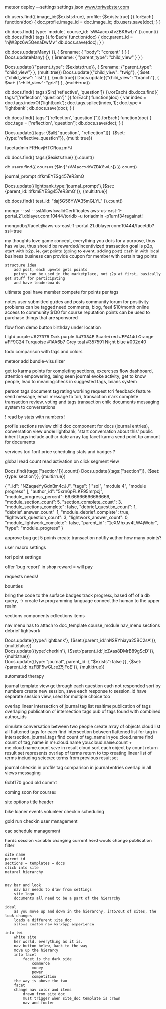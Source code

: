 meteor deploy --settings settings.json www.toriwebster.com


<!--image-->
db.users.find({ image_id:{$exists:true}, profile: {$exists:true} }).forEach(
    function(doc) {
        doc.profile.image_id = doc.image_id;
        db.users.save(doc);
    }
)


<!--db.docs.find({ type: 'module', course_id: 'sW4accx4fvZBK6wLn' }).count()-->
db.docs.find({ type: 'module', course_id: 'sW4accx4fvZBK6wLn' }).count()
db.docs.find({ tags }).forEach(
    function(doc) {
        doc.parent_id = 'njW3pz6w5QenaDwMw'
        db.docs.save(doc);
    }
)

db.docs.updateMany( {}, { $rename: { "body": "content" } } )
Docs.updateMany( {}, { $rename: { "parent_type": "child_view" } } )

Docs.update({"parent_type": {$exists:true}}, { $rename: {"parent_type": "child_view"} }, {multi:true})
Docs.update({"child_view": "twig"}, { $set: {"child_view": "list"} }, {multi:true})
Docs.update({"child_view": "branch"}, { $set: {"child_view": "grid"} }, {multi:true})

db.docs.find({ tags:{$in:['reflective', 'question']} }).forEach(
db.docs.find({ tags:"['reflection', 'question']" }).forEach(
    function(doc) {
        var index = doc.tags.indexOf('lightbank');
        doc.tags.splice(index, 1);
        doc.type = 'lightbank';
        db.docs.save(doc);
    }
)


db.docs.find({ tags:"['reflection', 'question']"}).forEach(
    function(doc) {
        doc.tags = ['reflection', 'question'];
        db.docs.save(doc);
    }
)

Docs.update({tags: {$all:["question", "reflection"]}}, {$set: {type:"reflective_question"}}, {multi: true})


facetadmin
FRHuvjHTCNouzmFJ

db.docs.find({ tags:{$exists:true} }).count()


db.users.find({ courses:{$in:["sW4accx4fvZBK6wLn]} }).count()

journal_prompt 4fkmEYESg457eR3mQ


Docs.update({lightbank_type:'journal_prompt'},{$set:{parent_id:'4fkmEYESg457eR3mQ'}}, {multi:true})

db.docs.find({ test_id: "daj5G56YWA35mGLYL" }).count()


mongo --ssl --sslAllowInvalidCertificates aws-us-east-1-portal.21.dblayer.com:10444/toridb -u toriadmin -pTurnf34ragainst!


mongodb://facet:<password>@aws-us-east-1-portal.21.dblayer.com:10444/facetdb?ssl=true


    
my thoughts
    love game concept, everything you do is for a purpose, thus has value, thus should be rewarded/incentivized
    transaction goal is p2p, start with b2p, ie, get points (going to event, adding post) cash in with local business
    business can provide coupon for member with certain tag points
    
    structure idea
        add post, each upvote gets points
        points can be used in the marketplace, not p2p at first, basically get stuff for participating
        and have leaderboards
        
        
ultimate goal
    have member compete for points per tags
    
    
notes
    user submitted guides and posts
    community forum for positivity
    problems can be tagged
    need comments, blog, feed
    $10/month online access to community
    $100 for course
    reputation points can be used to purchase things that are sponsored
    
    


flow from demo button
birthday under location


Light purple
#927379
Dark purple
#47334E
Scarlet red
#FF414d
Orange
#FF9C24
Turquoise 
#1AA6b7
Grey teal
#357591
Night blue
#002d40


todo
    comparison with tags and colors
    
meteor add bundle-visualizer



get to karma
points for completing sections, excercises
flow
dashboard, attention empowering, being seen
journal evoke activity, get to know people, lead to meaning 
check in
    suggested tags, brians system
    

person tags
document tag rating
working request tori feedback feature
    send message, email message to tori,
    transaction mark complete
transaction review, voting and tags
    transaction child documents
messaging system to conversations

! read by stats with numbers !

profile sections review
child doc component for docs (journal entries), conversation view under lightbank, 
    'start conversation about this'
    public
    inherit tags
    include author
date array tag facet
karma
    send point
    tip amount for documents
    
    
services
    tori 1on1
    price
    scheduling
stats and badges
    ?
    
global read count
    read activation on click
    segment view 
    
    
    
Docs.find({tags:["section"]}).count()
Docs.update({tags:["section"]}, {$set:{type:'section'}}, {multi:true})



{
  "_id": "NZaqaeYyGdnBm4cJJ",
  "tags": [
    "sol",
    "module 4",
    "module progress"
  ],
  "author_id": "5xrn6pFLKF95mrpcj",
  "module_progress_percent": 66.66666666666666,
  "module_section_count": 5,
  "section_complete_count": 3,
  "module_sections_complete": false,
  "debrief_question_count": 1,
  "debrief_answer_count": 1,
  "module_debrief_complete": true,
  "lightwork_question_count": 3,
  "lightwork_answer_count": 0,
  "module_lightwork_complete": false,
  "parent_id": "2eXMhxuv4LW4jWobr",
  "type": "module_progress"
}


approve bug
get 5 points
create transaction
notifiy author
how many points?

user macro settings

tori point settings

offer 'bug report' in shop
reward = will pay

requests
needs!

bounties


bring the code to the surface
badges track progress, based off of a db query, -> create tw programming language
connect the human to the upper realm

sections
components
collections
items

nav menu
    has to attach to doc_template
    course_module
        nav_menu
            sections
            debrief
            lightwork
            
Docs.update({type:'lightbank'}, {$set:{parent_id:'nNSRYhiaya25BC2sA'}}, {multi:false})            
Docs.update({type:'checkin'}, {$set:{parent_id:'jcZAas8DMrB89gScD'}}, {multi:true})            
Docs.update({type: "journal", parent_id: { "$exists": false }}, {$set:{parent_id:'nzFBF5wGLceZ5jFoE'}}, {multi:true})            


automated therapy

journal template view
    go through each question
    each not responded
    sort by numbers
    create new session, save each response to session_id
    have separate session view, used for multiple choice too
    
    
overlap
    linear intersection of journal tag list
    realtime publication of tags overlaping
    publication of intersection tags
    pub of tags found with combined author_ids

simulate conversation between two people
    create array of objects cloud 
    list all flattened tags for each
    find intersection between flattened list
    for tag in intersection_journal_tags
        find count of tag_name in you.cloud.name
        find count of tag_name in me.cloud.name
        you.cloud.name.count + me.cloud.name.count
        save in result cloud
        sort each object by count
        return
    result set represents overlap of terms
    return to top creating linear list of terms including selected terms from previous result set
    
    
journal checkin in profile
tag comparison in journal entries
overlap in all views
messaging


6cbf170 good old commit

coming soon for courses

site options
    title
    header
    
bike loaner
    events
    volunteer checkin
    scheduling
    
    
gold run
    checkin 
    user management 
    
    
cac
    schedule management 

herds
    session variable changing current herd
        would change publication filter
        
    site name
    parent id 
    sections = templates = docs
    click into site
    natural hierarchy
    
    
    nav bar and look
        nav bar needs to draw from settings
        site logo
        documents all need to be a part of the hierarchy
        
    ideal
        as you move up and down in the hierarchy, into/out of sites, the look changes
        loads a different site_doc 
        allows custom nav bar/app experience
        
    into twi
        white site
        her world, everything as it is.
        nav button below, back to the way
        move up the hierarcy
        into facet
            facet is the dark side
                commerce
                money
                power
                competition
        the way is above the two
        facet 
        change nav color and items
            drawn from site doc
            must trigger when site_doc template is drawn
            nav and footer
        